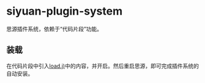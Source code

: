 # siyuan-plugin-system

思源插件系统，依赖于“代码片段”功能。

## 装载

在代码片段中引入[load.j)](./load.js)中的内容，并开启。然后重启思源，即可完成插件系统的自动安装。